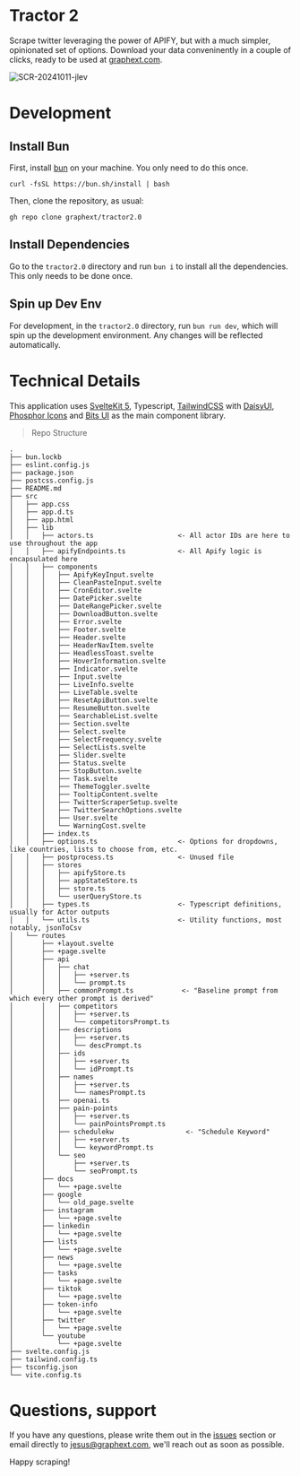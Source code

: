 # Tractor 2

Scrape twitter leveraging the power of APIFY, but with a much simpler, opinionated set of options. Download your data conveninently in a couple of clicks, ready to be used at [graphext.com](https://graphext.com).


![SCR-20241011-jlev](https://github.com/user-attachments/assets/42195f84-6ead-4607-8400-e919f49dc60e)


# Development

## Install Bun
First, install [bun](https://bun.sh) on your machine. You only need to do this once.

```shell
curl -fsSL https://bun.sh/install | bash
```


Then, clone the repository, as usual:

```shell
gh repo clone graphext/tractor2.0
```


## Install Dependencies
Go to the `tractor2.0` directory and run `bun i` to install all the dependencies. This only needs to be done once.


## Spin up Dev Env
For development, in the `tractor2.0` directory, run `bun run dev`, which will spin up the development environment.
Any changes will be reflected automatically.

# Technical Details

This application uses [SvelteKit 5](https://svelte.dev/), Typescript, [TailwindCSS](https://tailwindcss.com/) with [DaisyUI](https://daisyui.com/),
[Phosphor Icons](https://phosphoricons.com/) and [Bits UI](https://www.bits-ui.com/) as the main component library.

> Repo Structure

```
.
├── bun.lockb
├── eslint.config.js
├── package.json
├── postcss.config.js
├── README.md
├── src
│   ├── app.css
│   ├── app.d.ts
│   ├── app.html
│   ├── lib
│   │   ├── actors.ts                     <- All actor IDs are here to use throughout the app
│   │   ├── apifyEndpoints.ts             <- All Apify logic is encapsulated here
│   │   ├── components
│   │   │   ├── ApifyKeyInput.svelte
│   │   │   ├── CleanPasteInput.svelte
│   │   │   ├── CronEditor.svelte
│   │   │   ├── DatePicker.svelte
│   │   │   ├── DateRangePicker.svelte
│   │   │   ├── DownloadButton.svelte
│   │   │   ├── Error.svelte
│   │   │   ├── Footer.svelte
│   │   │   ├── Header.svelte
│   │   │   ├── HeaderNavItem.svelte
│   │   │   ├── HeadlessToast.svelte
│   │   │   ├── HoverInformation.svelte
│   │   │   ├── Indicator.svelte
│   │   │   ├── Input.svelte
│   │   │   ├── LiveInfo.svelte
│   │   │   ├── LiveTable.svelte
│   │   │   ├── ResetApiButton.svelte
│   │   │   ├── ResumeButton.svelte
│   │   │   ├── SearchableList.svelte
│   │   │   ├── Section.svelte
│   │   │   ├── Select.svelte
│   │   │   ├── SelectFrequency.svelte
│   │   │   ├── SelectLists.svelte
│   │   │   ├── Slider.svelte
│   │   │   ├── Status.svelte
│   │   │   ├── StopButton.svelte
│   │   │   ├── Task.svelte
│   │   │   ├── ThemeToggler.svelte
│   │   │   ├── TooltipContent.svelte
│   │   │   ├── TwitterScraperSetup.svelte
│   │   │   ├── TwitterSearchOptions.svelte
│   │   │   ├── User.svelte
│   │   │   └── WarningCost.svelte
│   │   ├── index.ts
│   │   ├── options.ts                    <- Options for dropdowns, like countries, lists to choose from, etc.
│   │   ├── postprocess.ts                <- Unused file
│   │   ├── stores
│   │   │   ├── apifyStore.ts
│   │   │   ├── appStateStore.ts
│   │   │   ├── store.ts
│   │   │   └── userQueryStore.ts
│   │   ├── types.ts                      <- Typescript definitions, usually for Actor outputs
│   │   └── utils.ts                      <- Utility functions, most notably, jsonToCsv
│   └── routes
│       ├── +layout.svelte
│       ├── +page.svelte
│       ├── api
│       │   ├── chat
│       │   │   ├── +server.ts
│       │   │   └── prompt.ts
│       │   ├── commonPrompt.ts            <- "Baseline prompt from which every other prompt is derived"
│       │   ├── competitors
│       │   │   ├── +server.ts
│       │   │   └── competitorsPrompt.ts
│       │   ├── descriptions
│       │   │   ├── +server.ts
│       │   │   └── descPrompt.ts
│       │   ├── ids
│       │   │   ├── +server.ts
│       │   │   └── idPrompt.ts
│       │   ├── names
│       │   │   ├── +server.ts
│       │   │   └── namesPrompt.ts
│       │   ├── openai.ts
│       │   ├── pain-points
│       │   │   ├── +server.ts
│       │   │   └── painPointsPrompt.ts
│       │   ├── schedulekw                  <- "Schedule Keyword"
│       │   │   ├── +server.ts
│       │   │   └── keywordPrompt.ts
│       │   └── seo
│       │       ├── +server.ts
│       │       └── seoPrompt.ts
│       ├── docs
│       │   └── +page.svelte
│       ├── google
│       │   └── old_page.svelte
│       ├── instagram
│       │   └── +page.svelte
│       ├── linkedin
│       │   └── +page.svelte
│       ├── lists
│       │   └── +page.svelte
│       ├── news
│       │   └── +page.svelte
│       ├── tasks
│       │   └── +page.svelte
│       ├── tiktok
│       │   └── +page.svelte
│       ├── token-info
│       │   └── +page.svelte
│       ├── twitter
│       │   └── +page.svelte
│       └── youtube
│           └── +page.svelte
├── svelte.config.js
├── tailwind.config.ts
├── tsconfig.json
└── vite.config.ts
```


# Questions, support

If you have any questions, please write them out in the [issues](https://github.com/jesi-rgb/tractor2.0/issues?q=sort%3Aupdated-desc+is%3Aissue+is%3Aopen) section or email directly to [jesus@graphext.com](mailto:jesus@graphext.com), we'll reach out as soon as possible.

Happy scraping!

